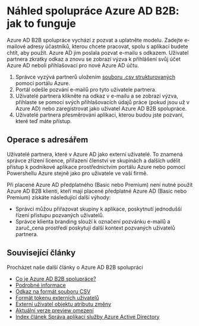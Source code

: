 <properties
   pageTitle="Náhled spolupráce Azure AD B2B: Jak funguje | Microsoft Azure"
   description="Popisuje, jak Azure Active Directory B2B spolupráce podporuje vztahy mezi více společnostmi povolením obchodní partnery selektivně přístup k podnikové aplikace"
   services="active-directory"
   documentationCenter=""
   authors="viv-liu"
   manager="cliffdi"
   editor=""
   tags=""/>

<tags
   ms.service="active-directory"
   ms.devlang="NA"
   ms.topic="article"
   ms.tgt_pltfrm="NA"
   ms.workload="identity"
   ms.date="05/09/2016"
   ms.author="viviali"/>

# <a name="azure-ad-b2b-collaboration-preview-how-it-works"></a>Náhled spolupráce Azure AD B2B: jak to funguje
Azure AD B2B spolupráce vychází z pozvat a uplatněte modelu. Zadejte e-mailové adresy účastníků, kterou chcete pracovat, spolu s aplikací budete chtít, aby použít. Azure AD jim poslala pozvat e-mailu s odkazem. Uživatel partnera zkratky odkaz a znovu se zobrazí výzva k přihlášení svůj účet Azure AD neboli přihlašovací pro nové Azure AD účtu.

1. Správce vyzývá partnerů uložením [souboru .csv strukturovaných](active-directory-b2b-references-csv-file-format.md) pomocí portálu Azure.
2. Portál odešle pozvání e-mailů pro tyto uživatele partnera.
3. Uživatelé partnera klikněte na odkaz v e-mailu a se zobrazí výzva, přihlaste se pomocí svých přihlašovacích údajů práce (pokud jsou už v Azure AD) nebo zaregistrovat jako uživatel Azure AD B2B spolupráce.
4. Uživatelé partnera přesměrováni aplikaci, kterou budou jste pozvaní, které teď máte přístup.

## <a name="directory-operations"></a>Operace s adresářem
Uživatelé partnera, které v Azure AD jako externí uživatelé. To znamená správce zřízení licence, přiřazení členství ve skupinách a dalších udělit přístup k podnikové aplikace prostřednictvím portálu Azure nebo pomocí Powershellu Azure stejně jako pro uživatele ve vaší firmě.

Při placené Azure AD předplatného (Basic nebo Premium) není nutné použít Azure AD B2B klienti, kteří mají placené předplatné Azure AD (Basic nebo Premium) získáte následující další výhody:

 - Správci můžou přiřazovat skupiny k aplikace, poskytnutí jednodušší řízení přístupu pozvaných uživatelů.
 - Správce klienta branding slouží k označení pozvánku e-mailů a zaruč_cena prostředí poskytují další kontext pozvaných uživatelů partnera.

## <a name="related-articles"></a>Související články
 Procházet naše další články o Azure AD B2B spolupráci

 - [Co je Azure AD B2B spolupráce?](active-directory-b2b-what-is-azure-ad-b2b.md)
 - [Podrobné informace](active-directory-b2b-detailed-walkthrough.md)
 - [Odkaz na formát souboru CSV](active-directory-b2b-references-csv-file-format.md)
 - [Formát tokenu externích uživatelů](active-directory-b2b-references-external-user-token-format.md)
 - [Externí uživatel objektu atributu změny](active-directory-b2b-references-external-user-object-attribute-changes.md)
 - [Aktuální verze preview omezení](active-directory-b2b-current-preview-limitations.md)
 - [Index článek Správa aplikací služby Azure Active Directory](active-directory-apps-index.md)
